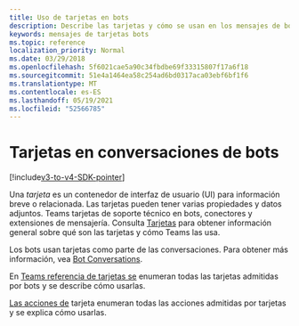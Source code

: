 ```yaml
---
title: Uso de tarjetas en bots
description: Describe las tarjetas y cómo se usan en los mensajes de bot
keywords: mensajes de tarjetas bots
ms.topic: reference
localization_priority: Normal
ms.date: 03/29/2018
ms.openlocfilehash: 5f6021cae5a90c34fbdbe69f33315807f17a6f18
ms.sourcegitcommit: 51e4a1464ea58c254ad6bd0317aca03ebf6bf1f6
ms.translationtype: MT
ms.contentlocale: es-ES
ms.lasthandoff: 05/19/2021
ms.locfileid: "52566785"
---
```

# <a name="cards-in-bot-conversations"></a>Tarjetas en conversaciones de bots

[!include[v3-to-v4-SDK-pointer](~/includes/v3-to-v4-pointer-bots.md)]

Una *tarjeta* es un contenedor de interfaz de usuario (UI) para información breve o relacionada. Las tarjetas pueden tener varias propiedades y datos adjuntos. Teams tarjetas de soporte técnico en bots, conectores y extensiones de mensajería. Consulta [Tarjetas](~/task-modules-and-cards/what-are-cards.md) para obtener información general sobre qué son las tarjetas y cómo Teams las usa.

Los bots usan tarjetas como parte de las conversaciones. Para obtener más información, vea [Bot Conversations](~/resources/bot-v3/bot-conversations/bots-conversations.md).

En [Teams referencia de tarjetas se](~/task-modules-and-cards/cards/cards-reference.md) enumeran todas las tarjetas admitidas por bots y se describe cómo usarlas.

[Las acciones de](~/task-modules-and-cards/cards/cards-actions.md) tarjeta enumeran todas las acciones admitidas por tarjetas y se explica cómo usarlas.
